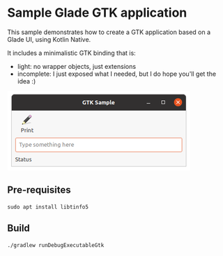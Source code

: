 # Sample Glade GTK application

This sample demonstrates how to create a GTK application based on a Glade UI, using Kotlin Native.

It includes a minimalistic GTK binding that is:
* light: no wrapper objects, just extensions
* incomplete: I just exposed what I needed, but I do hope you'll get the idea :)

![Screenshot](doc/readme-screenshot.png)

## Pre-requisites

```
sudo apt install libtinfo5
```

## Build

```
./gradlew runDebugExecutableGtk
```


